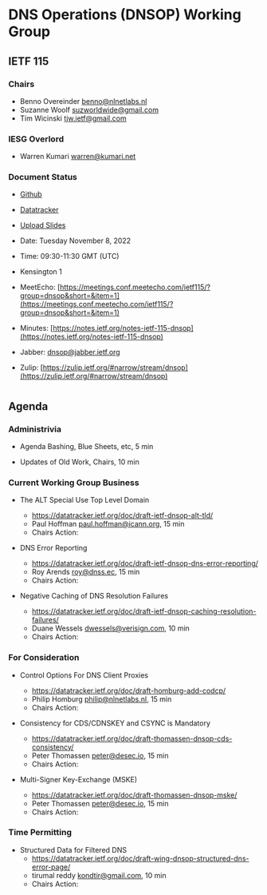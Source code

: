 
# DNS Operations (DNSOP) Working Group
## IETF 115


### Chairs
* Benno Overeinder [benno@nlnetlabs.nl](benno@nlnetlabs.nl)
* Suzanne Woolf [suzworldwide@gmail.com](suzworldwide@gmail.com)
* Tim Wicinski [tjw.ietf@gmail.com](tjw.ietf@gmail.com)

### IESG Overlord
* Warren Kumari [warren@kumari.net](warren@kumari.net)

### Document Status
* [Github](https://github.com/ietf-wg-dnsop/wg-materials/blob/main/dnsop-document-status.md)
* [Datatracker](https://datatracker.ietf.org/wg/dnsop/documents/)

* [Upload Slides](https://datatracker.ietf.org/meeting/115/session/dnsop)


* Date: Tuesday November 8, 2022
* Time: 09:30-11:30 GMT (UTC)
* Kensington 1
* MeetEcho: [https://meetings.conf.meetecho.com/ietf115/?group=dnsop&short=&item=1](https://meetings.conf.meetecho.com/ietf115/?group=dnsop&short=&item=1)
* Minutes: [https://notes.ietf.org/notes-ietf-115-dnsop](https://notes.ietf.org/notes-ietf-115-dnsop)

* Jabber:  [dnsop@jabber.ietf.org](dnsop@jabber.ietf.org)
* Zulip:   [https://zulip.ietf.org/#narrow/stream/dnsop](https://zulip.ietf.org/#narrow/stream/dnsop)


#
## Agenda

### Administrivia

* Agenda Bashing, Blue Sheets, etc, 5 min

* Updates of Old Work, Chairs, 10 min

### Current Working Group Business

*   The ALT Special Use Top Level Domain
    - https://datatracker.ietf.org/doc/draft-ietf-dnsop-alt-tld/
    - Paul Hoffman <paul.hoffman@icann.org>, 15 min
    - Chairs Action:
*   DNS Error Reporting
    - https://datatracker.ietf.org/doc/draft-ietf-dnsop-dns-error-reporting/
    - Roy Arends <roy@dnss.ec>, 15 min
    - Chairs Action:

*   Negative Caching of DNS Resolution Failures
    - https://datatracker.ietf.org/doc/draft-ietf-dnsop-caching-resolution-failures/
    - Duane Wessels <dwessels@verisign.com>, 10 min
    - Chairs Action:

### For Consideration

*   Control Options For DNS Client Proxies
    - https://datatracker.ietf.org/doc/draft-homburg-add-codcp/
    - Philip Homburg <philip@nlnetlabs.nl>, 15 min
    - Chairs Action:

*   Consistency for CDS/CDNSKEY and CSYNC is Mandatory
    - https://datatracker.ietf.org/doc/draft-thomassen-dnsop-cds-consistency/
    - Peter Thomassen <peter@desec.io>, 15 min
    - Chairs Action:

*   Multi-Signer Key-Exchange (MSKE)
    - https://datatracker.ietf.org/doc/draft-thomassen-dnsop-mske/
    - Peter Thomassen <peter@desec.io>, 15 min
    - Chairs Action:

### Time Permitting

*   Structured Data for Filtered DNS
    - https://datatracker.ietf.org/doc/draft-wing-dnsop-structured-dns-error-page/
    - tirumal reddy <kondtir@gmail.com>, 10 min
    - Chairs Action:
